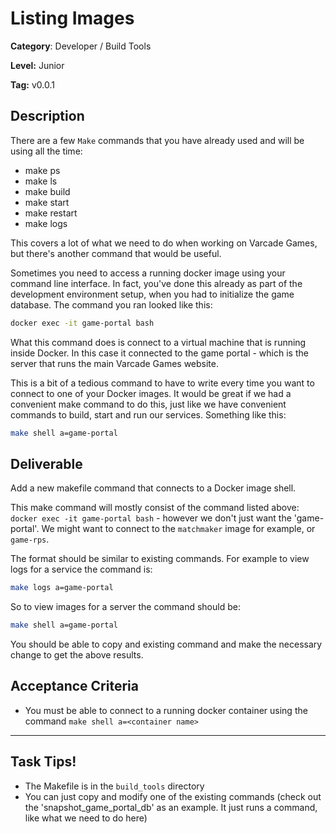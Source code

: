 # Listing Images

**Category**: Developer / Build Tools

**Level:** Junior

**Tag:** v0.0.1 

## Description

There are a few `Make` commands that you have already used and will be using all the time:

* make ps
* make ls
* make build
* make start
* make restart
* make logs

This covers a lot of what we need to do when working on Varcade Games, but there's another command that would be useful.

Sometimes you need to access a running docker image using your command line interface. In fact, you've done this already as part of the development environment setup, when you had to initialize the game database. The command you ran looked like this:

```bash
docker exec -it game-portal bash
```

What this command does is connect to a virtual machine that is running inside Docker. In this case it connected to the game portal - which is the server that runs the main Varcade Games website.

This is a bit of a tedious command to have to write every time you want to connect to one of your Docker images. It would be great if we had a convenient make command to do this, just like we have convenient commands to build, start and run our services. Something like this:

```bash
make shell a=game-portal
```


## Deliverable

Add a new makefile command that connects to a Docker image shell.

This make command will mostly consist of the command listed above: `docker exec -it game-portal bash` - however we don't just want the 'game-portal'. We might want to connect to the `matchmaker` image for example, or `game-rps`. 

The format should be similar to existing commands. For example to view logs for a service the command is: 

```bash
make logs a=game-portal
```

So to view images for a server the command should be:

```bash
make shell a=game-portal
```

You should be able to copy and existing command and make the necessary change to get the above results.

## Acceptance Criteria

* You must be able to connect to a running docker container using the command `make shell a=<container name>`

***

## Task Tips!

* The Makefile is in the `build_tools` directory
* You can just copy and modify one of the existing commands (check out the 'snapshot_game_portal_db' as an example. It just runs a command, like what we need to do here)